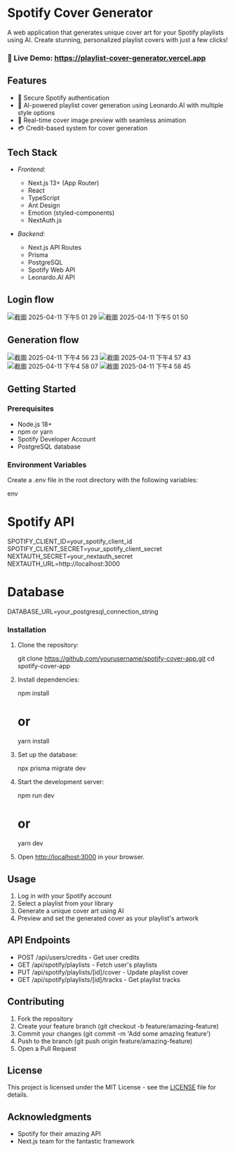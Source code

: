 # Spotify Cover Generator

A web application that generates unique cover art for your Spotify playlists using AI. Create stunning, personalized playlist covers with just a few clicks!

### 🚀 Live Demo: https://playlist-cover-generator.vercel.app

## Features

- 🔐 Secure Spotify authentication
- 🎨 AI-powered playlist cover generation using Leonardo.AI with multiple style options
- 🔄 Real-time cover image preview with seamless animation
- 💳 Credit-based system for cover generation


## Tech Stack

- *Frontend:*
  - Next.js 13+ (App Router)
  - React
  - TypeScript
  - Ant Design
  - Emotion (styled-components)
  - NextAuth.js

- *Backend:*
  - Next.js API Routes
  - Prisma
  - PostgreSQL
  - Spotify Web API
  - Leonardo.AI API


## Login flow
![截圖 2025-04-11 下午5 01 29](https://github.com/user-attachments/assets/1fdd7505-c237-4e1c-bfb0-ef8b319feb1b)
![截圖 2025-04-11 下午5 01 50](https://github.com/user-attachments/assets/fcd7d8c7-e7b6-4a47-8252-67154af189a3)

## Generation flow
![截圖 2025-04-11 下午4 56 23](https://github.com/user-attachments/assets/085124ea-37f3-4724-b6be-8ea833aab490)
![截圖 2025-04-11 下午4 57 43](https://github.com/user-attachments/assets/8e59e9ee-10a3-4418-a479-d3a2f5dcd10e)
![截圖 2025-04-11 下午4 58 07](https://github.com/user-attachments/assets/e56d368d-da24-4175-80ba-f92e80a4a217)
![截圖 2025-04-11 下午4 58 45](https://github.com/user-attachments/assets/ebc15b95-d9e0-4f1e-a1ce-8cd0abe1851e)



## Getting Started

### Prerequisites

- Node.js 18+
- npm or yarn
- Spotify Developer Account
- PostgreSQL database

### Environment Variables

Create a .env file in the root directory with the following variables:

env
# Spotify API
SPOTIFY_CLIENT_ID=your_spotify_client_id
SPOTIFY_CLIENT_SECRET=your_spotify_client_secret
NEXTAUTH_SECRET=your_nextauth_secret
NEXTAUTH_URL=http://localhost:3000

# Database
DATABASE_URL=your_postgresql_connection_string

### Installation

1. Clone the repository:
   
   git clone https://github.com/yourusername/spotify-cover-app.git
   cd spotify-cover-app
   

2. Install dependencies:
   
   npm install
   # or
   yarn install
   

3. Set up the database:
   
   npx prisma migrate dev
   

4. Start the development server:
   
   npm run dev
   # or
   yarn dev
   

5. Open [http://localhost:3000](http://localhost:3000) in your browser.

## Usage

1. Log in with your Spotify account
2. Select a playlist from your library
3. Generate a unique cover art using AI
4. Preview and set the generated cover as your playlist's artwork

## API Endpoints

- POST /api/users/credits - Get user credits
- GET /api/spotify/playlists - Fetch user's playlists
- PUT /api/spotify/playlists/[id]/cover - Update playlist cover
- GET /api/spotify/playlists/[id]/tracks - Get playlist tracks

## Contributing

1. Fork the repository
2. Create your feature branch (git checkout -b feature/amazing-feature)
3. Commit your changes (git commit -m 'Add some amazing feature')
4. Push to the branch (git push origin feature/amazing-feature)
5. Open a Pull Request

## License

This project is licensed under the MIT License - see the [LICENSE](LICENSE) file for details.

## Acknowledgments

- Spotify for their amazing API
- Next.js team for the fantastic framework
